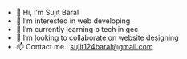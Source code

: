 - 👋 Hi, I’m Sujit Baral
- 👀 I’m interested in web developing 
- 🌱 I’m currently learning b tech in gec
- 💞️ I’m looking to collaborate on website designing
- 📫 Contact me : sujit124baral@gmail.com 

<!-- 
White-Hacker-s/White-Hacker-s is a ✨ special ✨ repository because its `README.md` (this file) appears on your GitHub profile.
You can click the Preview link to take a look at your changes.
--->
